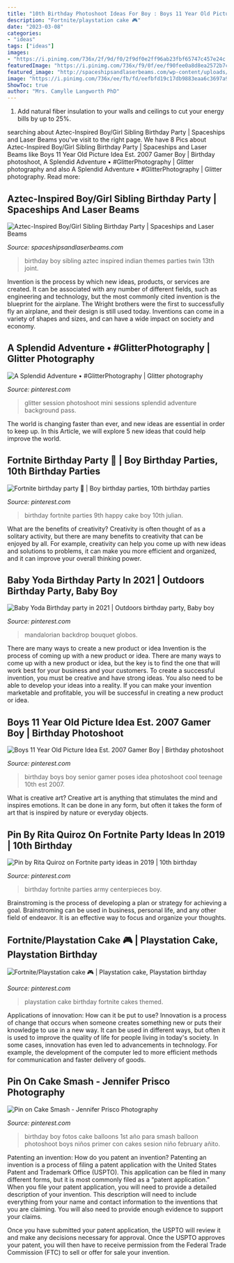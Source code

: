 ```yaml
---
title: "10th Birthday Photoshoot Ideas For Boy : Boys 11 Year Old Picture Idea Est. 2007 Gamer Boy"
description: "Fortnite/playstation cake 🎮"
date: "2023-03-08"
categories:
- "ideas"
tags: ["ideas"]
images:
- "https://i.pinimg.com/736x/2f/9d/f0/2f9df0e2ff96ab23fbf65747c457e24c.jpg"
featuredImage: "https://i.pinimg.com/736x/f9/0f/ee/f90fee0a8d8ea2572b7ca20257606bc0.jpg"
featured_image: "http://spaceshipsandlaserbeams.com/wp-content/uploads/2015/09/boy-and-girl-aztec-birthday-party-ideas.jpg"
image: "https://i.pinimg.com/736x/ee/fb/fd/eefbfd19c17db9883eaa6c3697a93682.jpg"
ShowToc: true
author: "Mrs. Camylle Langworth PhD"
---
```



1. Add natural fiber insulation to your walls and ceilings to cut your energy bills by up to 25%.

	

		
searching about Aztec-Inspired Boy/Girl Sibling Birthday Party | Spaceships and Laser Beams you've visit to the right page. We have 8 Pics about Aztec-Inspired Boy/Girl Sibling Birthday Party | Spaceships and Laser Beams like Boys 11 Year Old Picture Idea Est. 2007 Gamer Boy | Birthday photoshoot, A Splendid Adventure • #GlitterPhotography | Glitter photography and also A Splendid Adventure • #GlitterPhotography | Glitter photography. Read more:
		
    
## Aztec-Inspired Boy/Girl Sibling Birthday Party | Spaceships And Laser Beams

<img loading=lazy src="http://spaceshipsandlaserbeams.com/wp-content/uploads/2015/09/boy-and-girl-aztec-birthday-party-ideas.jpg" onerror="this.onerror=null;this.src='https://tse3.mm.bing.net/th?id=OIP.0g8xAaWTTzM6-O4OI2HhugHaLH&amp;pid=15.1';" alt="Aztec-Inspired Boy/Girl Sibling Birthday Party | Spaceships and Laser Beams">

_Source: spaceshipsandlaserbeams.com_

>birthday boy sibling aztec inspired indian themes parties twin 13th joint. 

	

Invention is the process by which new ideas, products, or services are created. It can be associated with any number of different fields, such as engineering and technology, but the most commonly cited invention is the blueprint for the airplane. The Wright brothers were the first to successfully fly an airplane, and their design is still used today. Inventions can come in a variety of shapes and sizes, and can have a wide impact on society and economy.

    
## A Splendid Adventure • #GlitterPhotography | Glitter Photography

<img loading=lazy src="https://i.pinimg.com/736x/a9/6b/5a/a96b5a585cce49ad83c4a6bfd8977044.jpg" onerror="this.onerror=null;this.src='https://tse3.mm.bing.net/th?id=OIP.HFAMp0Xb4FudYFcn3EgOyQHaLH&amp;pid=15.1';" alt="A Splendid Adventure • #GlitterPhotography | Glitter photography">

_Source: pinterest.com_

>glitter session photoshoot mini sessions splendid adventure background pass. 

	

The world is changing faster than ever, and new ideas are essential in order to keep up. In this Article, we will explore 5 new ideas that could help improve the world.

    
## Fortnite Birthday Party 💜 | Boy Birthday Parties, 10th Birthday Parties

<img loading=lazy src="https://i.pinimg.com/736x/f9/0f/ee/f90fee0a8d8ea2572b7ca20257606bc0.jpg" onerror="this.onerror=null;this.src='https://tse1.mm.bing.net/th?id=OIP.WxLx8fAHDjAsqoGJGQAAMwHaJ3&amp;pid=15.1';" alt="Fortnite birthday party 💜 | Boy birthday parties, 10th birthday parties">

_Source: pinterest.com_

>birthday fortnite parties 9th happy cake boy 10th julian. 

	

What are the benefits of creativity?
Creativity is often thought of as a solitary activity, but there are many benefits to creativity that can be enjoyed by all. For example, creativity can help you come up with new ideas and solutions to problems, it can make you more efficient and organized, and it can improve your overall thinking power.

    
## Baby Yoda Birthday Party In 2021 | Outdoors Birthday Party, Baby Boy

<img loading=lazy src="https://i.pinimg.com/736x/2f/9d/f0/2f9df0e2ff96ab23fbf65747c457e24c.jpg" onerror="this.onerror=null;this.src='https://tse4.mm.bing.net/th?id=OIP.q5aYuE64h9ETrBHKW-MCNwHaJ3&amp;pid=15.1';" alt="Baby Yoda Birthday party in 2021 | Outdoors birthday party, Baby boy">

_Source: pinterest.com_

>mandalorian backdrop bouquet globos. 

	

There are many ways to create a new product or idea
Invention is the process of coming up with a new product or idea. There are many ways to come up with a new product or idea, but the key is to find the one that will work best for your business and your customers. To create a successful invention, you must be creative and have strong ideas. You also need to be able to develop your ideas into a reality. If you can make your invention marketable and profitable, you will be successful in creating a new product or idea.

    
## Boys 11 Year Old Picture Idea Est. 2007 Gamer Boy | Birthday Photoshoot

<img loading=lazy src="https://i.pinimg.com/736x/ee/fb/fd/eefbfd19c17db9883eaa6c3697a93682.jpg" onerror="this.onerror=null;this.src='https://tse4.mm.bing.net/th?id=OIP.YkznmmEhLwryMrBfxA3WsQHaLH&amp;pid=15.1';" alt="Boys 11 Year Old Picture Idea Est. 2007 Gamer Boy | Birthday photoshoot">

_Source: pinterest.com_

>birthday boys boy senior gamer poses idea photoshoot cool teenage 10th est 2007. 

	

What is creative art?
Creative art is anything that stimulates the mind and inspires emotions. It can be done in any form, but often it takes the form of art that is inspired by nature or everyday objects.

    
## Pin By Rita Quiroz On Fortnite Party Ideas In 2019 | 10th Birthday

<img loading=lazy src="https://i.pinimg.com/736x/12/8c/d5/128cd5a92c885e44ac0815ccffa63e1c.jpg?b=t" onerror="this.onerror=null;this.src='https://tse2.mm.bing.net/th?id=OIP.Uh3ufMtNxDgJIPNH0Q9g8wHaJ3&amp;pid=15.1';" alt="Pin by Rita Quiroz on Fortnite party ideas in 2019 | 10th birthday">

_Source: pinterest.com_

>birthday fortnite parties army centerpieces boy. 

	

Brainstroming is the process of developing a plan or strategy for achieving a goal. Brainstroming can be used in business, personal life, and any other field of endeavor. It is an effective way to focus and organize your thoughts.

    
## Fortnite/Playstation Cake 🎮 | Playstation Cake, Playstation Birthday

<img loading=lazy src="https://i.pinimg.com/736x/6d/5c/93/6d5c939dee6bd5ceebce07c93e79a20a.jpg" onerror="this.onerror=null;this.src='https://tse4.mm.bing.net/th?id=OIP.oeRk67d4hsbX0c0WoYRK_QHaIk&amp;pid=15.1';" alt="Fortnite/Playstation cake 🎮 | Playstation cake, Playstation birthday">

_Source: pinterest.com_

>playstation cake birthday fortnite cakes themed. 

	

Applications of innovation: How can it be put to use?
Innovation is a process of change that occurs when someone creates something new or puts their knowledge to use in a new way. It can be used in different ways, but often it is used to improve the quality of life for people living in today's society. In some cases, innovation has even led to advancements in technology. For example, the development of the computer led to more efficient methods for communication and faster delivery of goods.

    
## Pin On Cake Smash - Jennifer Prisco Photography

<img loading=lazy src="https://i.pinimg.com/736x/3b/59/b5/3b59b56c7b55c316c742d6a0217ebca1.jpg" onerror="this.onerror=null;this.src='https://tse4.mm.bing.net/th?id=OIP.2a3P3mx91-2_bb9q549yvgHaLG&amp;pid=15.1';" alt="Pin on Cake Smash - Jennifer Prisco Photography">

_Source: pinterest.com_

>birthday boy fotos cake balloons 1st año para smash balloon photoshoot boys niños primer con cakes sesion niño february añito. 

	

Patenting an invention: How do you patent an invention?
Patenting an invention is a process of filing a patent application with the United States Patent and Trademark Office (USPTO). This application can be filed in many different forms, but it is most commonly filed as a “patent application.”
When you file your patent application, you will need to provide a detailed description of your invention. This description will need to include everything from your name and contact information to the inventions that you are claiming. You will also need to provide enough evidence to support your claims.

Once you have submitted your patent application, the USPTO will review it and make any decisions necessary for approval. Once the USPTO approves your patent, you will then have to receive permission from the Federal Trade Commission (FTC) to sell or offer for sale your invention.


